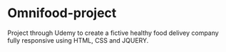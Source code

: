 # Omnifood-project

Project through Udemy to create a fictive healthy food delivey company fully responsive using HTML, CSS and JQUERY.
